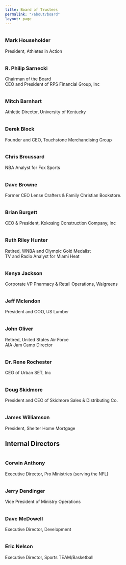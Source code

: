 ```yaml
---
title: Board of Trustees
permalink: "/about/board"
layout: page
---
```


<div class=" span-12 cell">
    <div class="container"><div class="mb50"></div>
        <!-- space -->
        <div class="container">
            <div class="row board">
                <div class="col-md-3 col-xs-6 board team-member-container">
                    <div class="team-member text-center">
                        <figure><img src="/uploads/About/BoardofTrustees/householder.jpg" alt="" class="img-responsive img-circle"></figure>
                        <h3>Mark Householder</h3>
                        <p class="member-desc">President, Athletes in Action</p>
                    </div>
                </div><!-- End .team-member -->
                <div class="col-md-3 col-xs-6 team-member-container">
                    <div class="team-member text-center">
                        <figure><img src="/uploads/About/BoardofTrustees/philip-sarnecki.jpg" alt="" class="img-responsive img-circle"></figure>
                        <h3>R. Philip Sarnecki</h3>
                        <p class="member-desc">Chairman of the Board <br> CEO and President of RPS Financial Group, Inc</p>
                    </div>
                </div><!-- End .team-member -->
                <div class="col-md-3 col-xs-6 team-member-container">
                    <div class="team-member text-center">
                        <figure><img src="/uploads/About/BoardofTrustees/barnhart.jpg" alt="" class="img-responsive img-circle"></figure>
                        <h3>Mitch Barnhart</h3>
                        <p class="member-desc">Athletic Director, University of Kentucky</p>
                    </div>
                </div><!-- End .team-member -->
                <div class="col-md-3 col-xs-6 team-member-container">
                    <div class="team-member text-center">
                        <figure><img src="/uploads/About/BoardofTrustees/dblock.jpg" alt="" class="img-responsive img-circle"></figure>
                        <h3>Derek Block</h3>
                        <p class="member-desc">Founder and CEO, Touchstone Merchandising Group</p>
                    </div>
                </div><!-- End .team-member -->
                <div class="col-md-3 col-xs-6 team-member-container">
                    <div class="team-member text-center" >
                        <figure><img src="/uploads/About/BoardofTrustees/broussard.jpg" alt="" class="img-responsive img-circle"></figure>
                        <h3>Chris Broussard</h3>
                        <p class="member-desc">NBA Analyst for&nbsp;Fox Sports</p>
                    </div>
                </div><!-- End .team-member -->
                <div class="col-md-3 col-xs-6 team-member-container">
                    <div class="team-member text-center">
                        <figure><img src="/uploads/About/BoardofTrustees/Internal/browne.jpg" alt="" class="img-responsive img-circle"></figure>
                        <h3>Dave Browne</h3>
                        <p class="member-desc">Former CEO Lense Crafters & Family Christian Bookstore.</p>
                    </div>
                </div><!-- End .team-member -->
                <div class="col-md-3 col-xs-6 team-member-container">
                    <div class="team-member text-center">
                        <figure><img src="/uploads/About/BoardofTrustees/Brian-Burgett-web.jpg" alt="" class="img-responsive img-circle"></figure>
                        <h3>Brian Burgett</h3>
                        <p class="member-desc">CEO &amp; President, Kokosing Construction Company, Inc</p>
                    </div>
                </div><!-- End .team-member -->
                <div class="col-md-3 col-xs-6 team-member-container">
                    <div class="team-member text-center">
                        <figure><img src="/uploads/About/BoardofTrustees/riley.jpg" alt="" class="img-responsive img-circle"></figure>
                        <h3>Ruth Riley Hunter</h3>
                        <p class="member-desc">Retired, WNBA and Olympic Gold Medalist <br/> TV and Radio Analyst for Miami Heat</p>
                    </div>
                </div><!-- End .team-member -->
                <div class="col-md-3 col-xs-6 team-member-container">
                    <div class="team-member text-center">
                        <figure><img src="/uploads/About/BoardofTrustees/jackson.jpg" alt="" class="img-responsive img-circle"></figure>
                        <h3>Kenya Jackson</h3>
                        <p class="p1">Corporate VP Pharmacy &amp; Retail Operations, Walgreens</p>
                    </div>
                </div><!-- End .team-member -->
                <div class="col-md-3 col-xs-6 team-member-container">
                    <div class="team-member text-center">
                        <figure><img src="/uploads/About/BoardofTrustees/mclendon.jpg" alt="" class="img-responsive img-circle"></figure>
                        <h3>Jeff Mclendon</h3>
                        <p class="member-desc">President and COO, US Lumber</p>
                    </div>
                </div><!-- End .team-member -->
                <div class="col-md-3 col-xs-6 team-member-container">
                    <div class="team-member text-center">
                        <figure><img src="/uploads/About/BoardofTrustees/oliver.jpg" alt="" class="img-responsive img-circle"></figure>
                        <h3>John Oliver</h3>
                        <p class="member-desc">Retired, United States Air Force <br/> AIA Jam Camp Director</p>
                    </div>
                </div><!-- End .team-member -->
                <div class="col-md-3 col-xs-6 team-member-container">
                    <div class="team-member text-center">
                        <figure><img src="/uploads/About/BoardofTrustees/rochester.jpg" alt="" class="img-responsive img-circle"></figure>
                        <h3>Dr. Rene Rochester</h3>
                        <p class="member-desc">CEO of Urban SET, Inc</p>
                    </div>
                </div> <!-- End .team-member -->
                <div class="col-md-3 col-xs-6 team-member-container">
                    <div class="team-member text-center">
                        <figure><img src="/uploads/About/BoardofTrustees/doug-skidmore.jpg" alt="" class="img-responsive img-circle"></figure>
                        <h3>Doug Skidmore</h3>
                        <p class="member-desc">President and CEO of Skidmore Sales &amp; Distributing Co.</p>
                    </div>
                </div><!-- End .team-member -->
                <div class="col-md-3 col-xs-6 team-member-container">
                    <div class="team-member text-center">
                        <figure><img src="/uploads/About/BoardofTrustees/williamson.jpg" alt="" class="img-responsive img-circle"></figure>
                        <h3>James Williamson</h3>
                        <p class="member-desc">President, Shelter Home Mortgage</p>
                    </div>
               </div> <!-- End .team-member -->
            </div>
        </div>
    </div>
    <div class="container"><div class="mb50"></div>
    <!-- space -->
        <div class="container">
            <div class="row">
                <h2 class="title text-center mb30">Internal <span class="light first-color">Directors</span></h2>
            </div>
            <div class="row board">
                <div class="col-md-3 col-xs-6 team-member-container">
                    <div class="team-member text-center">
                        <figure><img src="/uploads/About/BoardofTrustees/Internal/anthony.jpg" alt="" class="img-responsive img-circle"></figure>
                        <h3>Corwin Anthony</h3>
                        <p class="member-desc">Executive Director, Pro Ministries (serving the NFL)</p>
                    </div>
                </div><!-- End .team-member -->
                <div class="col-md-3 col-xs-6 team-member-container">
                    <div class="team-member text-center">
                        <figure><img src="/uploads/About/BoardofTrustees/Internal/dendinger.jpg" alt="" class="img-responsive img-circle"></figure>
                        <h3>Jerry Dendinger</h3>
                        <p class="member-desc">Vice President of Ministry Operations</p>
                    </div>
                </div><!-- End .team-member -->
                <div class="col-md-3 col-xs-6 team-member-container">
                    <div class="team-member text-center">
                        <figure><img src="/uploads/About/BoardofTrustees/Internal/McDowell.jpg" alt="" class="img-responsive img-circle"></figure>
                        <h3>Dave McDowell</h3>
                        <p class="member-desc">Executive Director, Development</p>
                    </div>
                </div><!-- End .team-member -->
                <div class="col-md-3 col-xs-6 team-member-container">
                    <div class="team-member text-center">
                        <figure><img src="/uploads/About/BoardofTrustees/Internal/Eric-Nelson-BOT-web-2.jpg" alt="" class="img-responsive img-circle"></figure>
                        <h3>Eric Nelson</h3>
                        <p class="member-desc">Executive Director, Sports TEAM/Basketball</p>
                    </div>
                </div><!-- End .team-member -->
            </div>
        </div>
    </div>
</div>